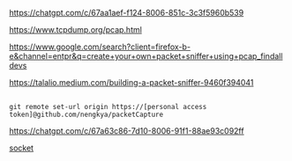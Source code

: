 https://chatgpt.com/c/67aa1aef-f124-8006-851c-3c3f5960b539  
  
https://www.tcpdump.org/pcap.html  
  
https://www.google.com/search?client=firefox-b-e&channel=entpr&q=create+your+own+packet+sniffer+using+pcap_findalldevs  
  
https://talalio.medium.com/building-a-packet-sniffer-9460f394041      
  
##
    git remote set-url origin https://[personal access token]@github.com/nengkya/packetCapture  
  
https://chatgpt.com/c/67a63c86-7d10-8006-91f1-88ae93c092ff  
  
[socket](https://www.google.com/search?q=how+to+write+my+own+packet+capture+all+devices+in+c+programming+language&sca_esv=aac09e88d3bc5d88&authuser=0&hl=en&sxsrf=AHTn8zpL-yUVrXFa9fCi-eNkTI8ls_casA%3A1739026608323&source=hp&ei=sHCnZ--zEeXE4-EPn6bMkQo&iflsig=ACkRmUkAAAAAZ6d-wFts0oJk250Rpj63WQ1q3O4ogQJl&oq=&gs_lp=Egdnd3Mtd2l6IgAqAggAMgcQIxgnGOoCMgcQIxgnGOoCMgcQIxgnGOoCMgcQIxgnGOoCMgcQIxgnGOoCMgcQIxgnGOoCMgcQIxgnGOoCMgcQIxgnGOoCMgcQIxgnGOoCMgcQIxgnGOoCSIgPUABYAHABeACQAQCYAQCgAQCqAQC4AQHIAQCYAgGgAgWoAgqYAwXxBWIiL3BBnr5XkgcBMaAHAA&sclient=gws-wiz)  

